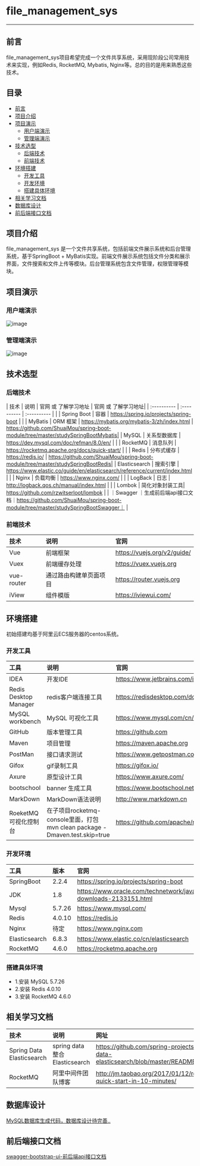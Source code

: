 # file_management_sys
-------------------------
## 前言
file_management_sys项目希望完成一个文件共享系统，采用现阶段公司常用技术来实现，例如Redis, RocketMQ, Mybatis, Nginx等。总的目的是用来熟悉这些技术。

## 目录
  - [前言](#前言)
  - [项目介绍](#项目介绍)
  - [项目演示](#项目演示)
    - [用户端演示](#用户端演示)
    - [管理端演示](#管理端演示)
  - [技术选型](#技术选型)
    - [后端技术](#后端技术)
    - [前端技术](#前端技术)
  - [环境搭建](#环境搭建)
    - [开发工具](#开发工具)
    - [开发环境](#开发环境)
    - [搭建具体环境](#搭建具体环境)
  - [相关学习文档](#相关学习文档)
  - [数据库设计](#数据库设计)
  - [前后端接口文档](#前后端接口文档)
  


## 项目介绍
file_management_sys 是一个文件共享系统，包括前端文件展示系统和后台管理系统，基于SpringBoot + MyBatis实现。前端文件展示系统包括文件分类和展示界面，文件搜索和文件上传等模块。后台管理系统包含文件管理，权限管理等模块。
## 项目演示
### 用户端演示
![image](https://github.com/ShuaiMou/file_management_sys/blob/master/project_resource/user.gif)

### 管理端演示
![image](https://github.com/ShuaiMou/file_management_sys/blob/master/project_resource/admin.gif)


## 技术选型
### 后端技术

| 技术             | 说明          | 官网 或 了解学习地址                                        | 官网 或 了解学习地址|
| :----------     | :----------  | :----------                                  | |
| Spring Boot     | 容器          |  https://spring.io/projects/spring-boot       | |
| MyBatis         | ORM 框架      | https://mybatis.org/mybatis-3/zh/index.html   | https://github.com/ShuaiMou/spring-boot-module/tree/master/studySpringBootMybatis|
| MySQL           | 关系型数据库   | https://dev.mysql.com/doc/refman/8.0/en/       | |
| RocketMQ        | 消息队列      | https://rocketmq.apache.org/docs/quick-start/   | |
|  Redis          | 分布式缓存     |  https://redis.io/                              | https://github.com/ShuaiMou/spring-boot-module/tree/master/studySpringBootRedis|
|  Elasticsearch  |  搜索引擎     |  https://www.elastic.co/guide/en/elasticsearch/reference/current/index.html | |
| Nginx           | 负载均衡      | https://www.nginx.com/                        | |
|  LogBack        |   日志        |  http://logback.qos.ch/manual/index.html | |
|  Lombok	        | 简化对象封装工具| https://github.com/rzwitserloot/lombok  | |
｜Swagger         ｜生成前后端api接口文档｜https://github.com/ShuaiMou/spring-boot-module/tree/master/studySpringBootSwagger｜ |

### 前端技术
| 技术             | 说明          | 官网                             |
| :----------     | :----------  | :----------                      |
| Vue              |前端框架         | https://vuejs.org/v2/guide/   |
| Vuex             |前端缓存处理      | https://vuex.vuejs.org        |
| vue-router       |通过路由构建单页面项目     |https://router.vuejs.org|
| iView            |组件模版          | https://iviewui.com/ |

## 环境搭建
初始搭建均基于阿里云ECS服务器的centos系统。
### 开发工具

| 工具                   | 说明                    | 官网                                         |
| :----------           | :----------            | :----------                                  |
|    IDEA                |     开发IDE            | https://www.jetbrains.com/idea/              |
| Redis Desktop Manager  | redis客户端连接工具	 |https://redisdesktop.com/download |
| MySQL workbench        |   MySQL 可视化工具       | https://www.mysql.com/cn/products/workbench/|
| GitHub                |  版本管理工具            | https://github.com |
| Maven                  | 项目管理                 |https://maven.apache.org|
|PostMan                |     接口请求测试           |https://www.getpostman.com/|
|Gifox                  | gif录制工具                |https://gifox.io/|
|Axure                  | 原型设计工具	             | https://www.axure.com/|
|bootschool             | banner 生成工具              |https://www.bootschool.net/ascii|
|MarkDown               | MarkDown语法说明              |http://www.markdown.cn|
|RoeketMQ 可视化控制台    |在子项目rocketmq-console里面，打包mvn clean package -Dmaven.test.skip=true|https://github.com/apache/rocketmq-externals|


### 开发环境

| 工具                   | 版本                    | 官网                                       |
| :----------           | :----------            | :----------                                  |
|SpringBoot             |       2.2.4                | https://spring.io/projects/spring-boot   |
|    JDK                |     1.8               | https://www.oracle.com/technetwork/java/javase/downloads/jdk8-downloads-2133151.html             |
| Mysql                 |  5.7.26       	     |https://www.mysql.com/|
| Redis                 |    4.0.10         | https://redis.io|
| Nginx                |  待定                |  https://www.nginx.com|
| Elasticsearch        | 6.8.3                 |https://www.elastic.co/cn/elasticsearch|
| RocketMQ              |    4.6.0          |  https://rocketmq.apache.org            |

### 搭建具体环境
 - 1.安装 MySQL 5.7.26
 - 2.安装 Redis 4.0.10
 - 3.安装 RocketMQ 4.6.0  

## 相关学习文档
|技术                         |  说明                       |网址                                                                     |    
|:---------                      |:----------                         |:---------                                                                  |
|Spring Data Elasticsearch  | spring data整合 Elasticsearch   | https://github.com/spring-projects/spring-data-elasticsearch/blob/master/README.adoc|
|RocketMQ                   | 阿里中间件团队博客                 |http://jm.taobao.org/2017/01/12/rocketmq-quick-start-in-10-minutes/|

## 数据库设计

[MySQL数据库生成代码，数据库设计待完善..](https://github.com/ShuaiMou/file_management_sys/blob/master/project_resource/fms_tables.sql)

## 前后端接口文档
[swagger-bootstrap-ui-前后端api接口文档](https://github.com/ShuaiMou/file_management_sys/blob/master/project_resource/api.md)

